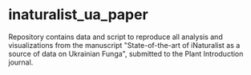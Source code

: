 # inaturalist_ua_paper
Repository contains data and script to reproduce all analysis and visualizations from the manuscript "State-of-the-art of iNaturalist as a source of data on Ukrainian Funga", submitted to the Plant Introduction journal.
